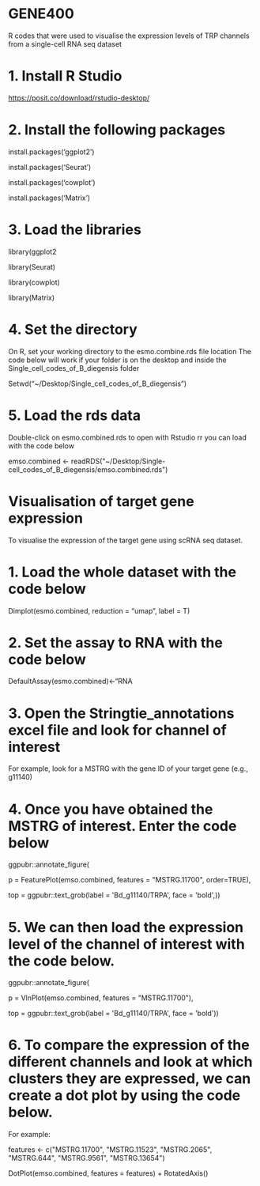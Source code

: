 # GENE400
R codes that were used to visualise the expression levels of TRP channels from a single-cell RNA seq dataset

# 1. Install R Studio
https://posit.co/download/rstudio-desktop/

# 2. Install the following packages
install.packages(‘ggplot2’)

install.packages(‘Seurat’)

install.packages(‘cowplot’)

install.packages(‘Matrix’)

# 3. Load the libraries
library(ggplot2

library(Seurat)

library(cowplot)

library(Matrix)

# 4. Set the directory
On R, set your working directory to the esmo.combine.rds file location
The code below will work if your folder is on the desktop and inside the Single_cell_codes_of_B_diegensis folder

Setwd(“~/Desktop/Single_cell_codes_of_B_diegensis”)

# 5. Load the rds data
Double-click on esmo.combined.rds to open with Rstudio rr you can load with the code below

emso.combined <- readRDS("~/Desktop/Single- cell_codes_of_B_diegensis/emso.combined.rds") 




# Visualisation of target gene expression
To visualise the expression of the target gene using scRNA seq dataset.


# 1. Load the whole dataset with the code below
Dimplot(esmo.combined, reduction = “umap”, label = T)

# 2. Set the assay to RNA with the code below
DefaultAssay(esmo.combined)<-“RNA

# 3. Open the Stringtie_annotations excel file and look for channel of interest
For example, look for a MSTRG with the gene ID of your target gene (e.g., g11140)

# 4. Once you have obtained the MSTRG of interest. Enter the code below
ggpubr::annotate_figure(

  p = FeaturePlot(emso.combined, features = "MSTRG.11700", order=TRUE),
  
  top = ggpubr::text_grob(label = 'Bd_g11140/TRPA', face = 'bold',))

# 5. We can then load the expression level of the channel of interest with the code below.
ggpubr::annotate_figure(

   p = VlnPlot(emso.combined, features = "MSTRG.11700"),
  
   top = ggpubr::text_grob(label = 'Bd_g11140/TRPA', face = 'bold'))
  

# 6. To compare the expression of the different channels and look at which clusters they are expressed, we can create a dot plot by using the code below.
For example:

features <- c("MSTRG.11700", "MSTRG.11523", "MSTRG.2065", "MSTRG.644", "MSTRG.9561", "MSTRG.13654")

DotPlot(emso.combined, features = features) + RotatedAxis()













